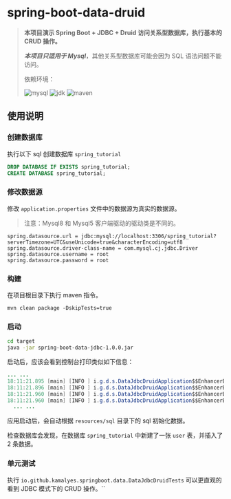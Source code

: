 # spring-boot-data-druid

> **本项目演示 Spring Boot + JDBC + Druid 访问关系型数据库，执行基本的 CRUD 操作。**
>
> **_本项目只适用于 Mysql_**，其他关系型数据库可能会因为 SQL 语法问题不能访问。
>
> 依赖环境：
>
> ![mysql](https://img.shields.io/badge/mysql-8.0-blue) ![jdk](https://img.shields.io/badge/jdk-1.8.0__181-blue) ![maven](https://img.shields.io/badge/maven-v3.6.0-blue)

## 使用说明

### 创建数据库

执行以下 sql 创建数据库 `spring_tutorial`

```sql
DROP DATABASE IF EXISTS spring_tutorial;
CREATE DATABASE spring_tutorial;
```

### 修改数据源

修改 `application.properties` 文件中的数据源为真实的数据源。

> 注意：Mysql8 和 Mysql5 客户端驱动的驱动类是不同的。

```properties
spring.datasource.url = jdbc:mysql://localhost:3306/spring_tutorial?serverTimezone=UTC&useUnicode=true&characterEncoding=utf8
spring.datasource.driver-class-name = com.mysql.cj.jdbc.Driver
spring.datasource.username = root
spring.datasource.password = root
```

### 构建

在项目根目录下执行 maven 指令。

```
mvn clean package -DskipTests=true
```

### 启动

```bash
cd target
java -jar spring-boot-data-jdbc-1.0.0.jar
```

启动后，应该会看到控制台打印类似如下信息：

```java
... ...
18:11:21.895 [main] [INFO ] i.g.d.s.DataJdbcDruidApplication$$EnhancerBySpringCGLIB$$605038c2.printDataSourceInfo - DataSource Url: jdbc:mysql://localhost:3306/spring_tutorial?serverTimezone=UTC&useUnicode=true&characterEncoding=utf8
18:11:21.896 [main] [INFO ] i.g.d.s.DataJdbcDruidApplication$$EnhancerBySpringCGLIB$$605038c2.run - Connect to datasource success.
18:11:21.960 [main] [INFO ] i.g.d.s.DataJdbcDruidApplication$$EnhancerBySpringCGLIB$$605038c2.lambda$run$0 - User(id=1, username=admin, password=$2a$10$Y9uV9YjFuNlATDGz5MeTZeuo8LbebbpP6jRgtZYQcgiCZRlf8rJYG, email=admin@xxx.com)
18:11:21.960 [main] [INFO ] i.g.d.s.DataJdbcDruidApplication$$EnhancerBySpringCGLIB$$605038c2.lambda$run$0 - User(id=2, username=user, password=$2a$10$Y9uV9YjFuNlATDGz5MeTZeuo8LbebbpP6jRgtZYQcgiCZRlf8rJYG, email=user@xxx.com)
  ... ...
```

应用启动后，会自动根据 `resources/sql` 目录下的 sql 初始化数据。

检查数据库会发现，在数据库 `spring_tutorial` 中新建了一张 `user` 表，并插入了 2 条数据。

### 单元测试

执行 `io.github.kamalyes.springboot.data.DataJdbcDruidTests` 可以更直观的看到 JDBC 模式下的 CRUD 操作。``
